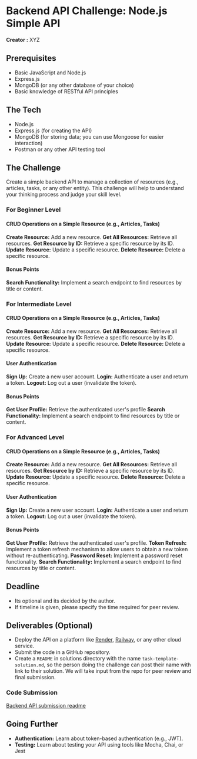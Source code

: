 # Backend API Challenge: Node.js Simple API

**Creator :** XYZ

## Prerequisites

- Basic JavaScript and Node.js
- Express.js
- MongoDB (or any other database of your choice)
- Basic knowledge of RESTful API principles

## The Tech

- Node.js
- Express.js (for creating the API)
- MongoDB (for storing data; you can use Mongoose for easier interaction)
- Postman or any other API testing tool

## The Challenge

Create a simple backend API to manage a collection of resources (e.g., articles, tasks, or any other entity). This challenge will help to understand your thinking process and judge your skill level.

### For Beginner Level

#### CRUD Operations on a Simple Resource (e.g., Articles, Tasks)

**Create Resource:** Add a new resource.
**Get All Resources:** Retrieve all resources.
**Get Resource by ID:** Retrieve a specific resource by its ID.
**Update Resource:** Update a specific resource.
**Delete Resource:** Delete a specific resource.

#### Bonus Points

**Search Functionality:** Implement a search endpoint to find resources by title or content.

### For Intermediate Level

#### CRUD Operations on a Simple Resource (e.g., Articles, Tasks)

**Create Resource:** Add a new resource.
**Get All Resources:** Retrieve all resources.
**Get Resource by ID:** Retrieve a specific resource by its ID.
**Update Resource:** Update a specific resource.
**Delete Resource:** Delete a specific resource.

#### User Authentication

**Sign Up:** Create a new user account.
**Login:** Authenticate a user and return a token.
**Logout:** Log out a user (invalidate the token).

#### Bonus Points

**Get User Profile:** Retrieve the authenticated user's profile
**Search Functionality:** Implement a search endpoint to find resources by title or content.

### For Advanced Level

#### CRUD Operations on a Simple Resource (e.g., Articles, Tasks)

**Create Resource:** Add a new resource.
**Get All Resources:** Retrieve all resources.
**Get Resource by ID:** Retrieve a specific resource by its ID.
**Update Resource:** Update a specific resource.
**Delete Resource:** Delete a specific resource.

#### User Authentication

**Sign Up:** Create a new user account.
**Login:** Authenticate a user and return a token.
**Logout:** Log out a user (invalidate the token).

#### Bonus Points

**Get User Profile:** Retrieve the authenticated user's profile.
**Token Refresh:** Implement a token refresh mechanism to allow users to obtain a new token without re-authenticating.
**Password Reset:** Implement a password reset functionality.
**Search Functionality:** Implement a search endpoint to find resources by title or content.

## Deadline

- Its optional and its decided by the author.
- If timeline is given, please specify the time required for peer review.

## Deliverables (Optional)

- Deploy the API on a platform like [Render](https://render.com/), [Railway](https://railway.app/), or any other cloud service.
- Submit the code in a GitHub repository.
- Create a `README` in solutions directory with the name `task-template-solution.md`, so the person doing the challenge can post their name with link to their solution. We will take input from the repo for peer review and final submission.

### Code Submission

  [Backend API submission readme](../solutions/task-template-submission.md)

## Going Further

- **Authentication:** Learn about token-based authentication (e.g., JWT).
- **Testing:** Learn about testing your API using tools like Mocha, Chai, or Jest
